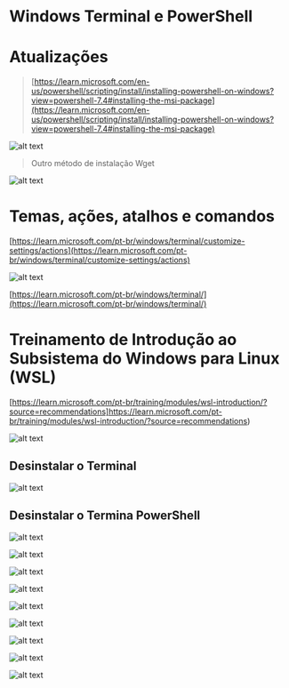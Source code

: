 # Windows Terminal e PowerShell

# Atualizações

> [https://learn.microsoft.com/en-us/powershell/scripting/install/installing-powershell-on-windows?view=powershell-7.4#installing-the-msi-package](https://learn.microsoft.com/en-us/powershell/scripting/install/installing-powershell-on-windows?view=powershell-7.4#installing-the-msi-package)

![alt text](../img/imagens/image-20.png)

> Outro método de instalação Wget

![alt text](../img/imagens/image-21.png)

# Temas, ações, atalhos e comandos

[https://learn.microsoft.com/pt-br/windows/terminal/customize-settings/actions](https://learn.microsoft.com/pt-br/windows/terminal/customize-settings/actions)

![alt text](../img/imagens/image-22.png)

[https://learn.microsoft.com/pt-br/windows/terminal/](https://learn.microsoft.com/pt-br/windows/terminal/)

# Treinamento de Introdução ao Subsistema do Windows para Linux (WSL)

[https://learn.microsoft.com/pt-br/training/modules/wsl-introduction/?source=recommendations]https://learn.microsoft.com/pt-br/training/modules/wsl-introduction/?source=recommendations)

![alt text](../img/imagens/image-23.png)

## Desinstalar o Terminal

![alt text](../img/imagens_4/image-17.png)

## Desinstalar o Termina PowerShell 

![alt text](../img/imagens_4/image-13.png)

![alt text](../img/imagens_4/image-14.png)

![alt text](../img/imagens_4/image-15.png)

![alt text](../img/imagens_4/image-16.png)

![alt text](../img/imagens_4/image-18.png)

![alt text](../img/imagens_4/image-19.png)

![alt text](../img/imagens_4/image-20.png)

![alt text](../img/imagens_4/image-21.png)

![alt text](../img/imagens_4/image-22.png)